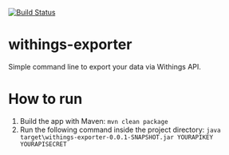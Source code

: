 [![Build Status](https://travis-ci.org/MoriTanosuke/withings-exporter.svg?branch=master)](https://travis-ci.org/MoriTanosuke/withings-exporter)

withings-exporter
=================

Simple command line to export your data via Withings API.

How to run
==========

1. Build the app with Maven: `mvn clean package`
2. Run the following command inside the project directory: `java target\withings-exporter-0.0.1-SNAPSHOT.jar YOURAPIKEY YOURAPISECRET`
